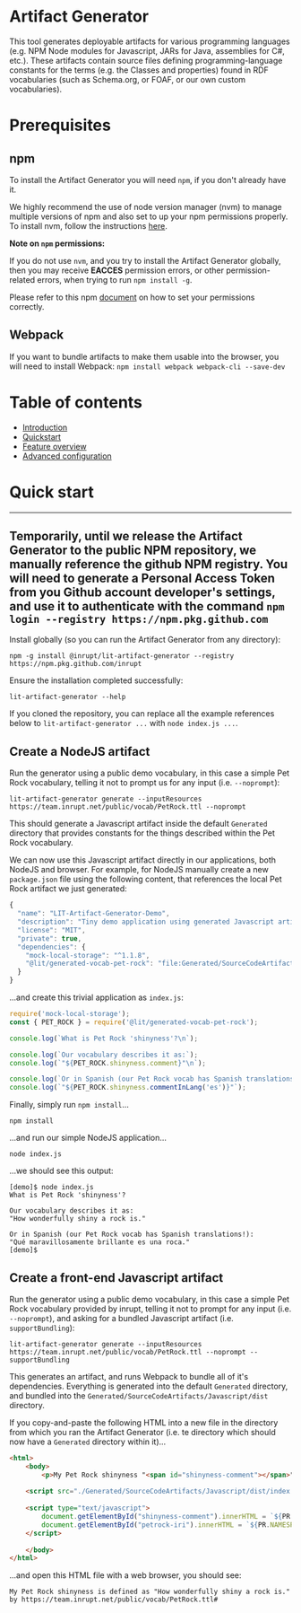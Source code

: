
# Artifact Generator

This tool generates deployable artifacts for various programming languages
(e.g. NPM Node modules for Javascript, JARs for Java, assemblies for C#, etc.).
These artifacts contain source files defining programming-language constants
for the terms (e.g. the Classes and properties) found in RDF vocabularies (such
as Schema.org, or FOAF, or our own custom vocabularies).

# Prerequisites

## npm

To install the Artifact Generator you will need `npm`, if you don't already have
it.

We highly recommend the use of node version manager (nvm) to manage multiple
versions of npm and also set to up your npm permissions properly. To install
nvm, follow the instructions [here](https://docs.npmjs.com/downloading-and-installing-node-js-and-npm#using-a-node-version-manager-to-install-node-js-and-npm).

**Note on `npm` permissions:**

If you do not use `nvm`, and you try to install the Artifact Generator globally,
then you may receive **EACCES** permission errors, or other permission-related
errors, when trying to run `npm install -g`.

Please refer to this npm [document](https://docs.npmjs.com/resolving-eacces-permissions-errors-when-installing-packages-globally)
on how to set your permissions correctly.

## Webpack

If you want to bundle artifacts to make them usable into the browser, you will need to install Webpack: `npm install webpack webpack-cli --save-dev`

# Table of contents

- [Introduction](./documentation/introduction.md)
- [Quickstart](#quickstart)
- [Feature overview](./documentation/feature-overview.md)
- [Advanced configuration](./documentation/advanced-configuration.md)

<a id="quickstart"></a>

# Quick start

---
**__Temporarily__**, until we release the Artifact Generator to the public NPM 
repository, we manually reference the github NPM registry. You will need to generate
a Personal Access Token from you Github account developer's settings, and use it
to authenticate with the command `npm login --registry https://npm.pkg.github.com` 
---

Install globally (so you can run the Artifact Generator from any directory):
```shell
npm -g install @inrupt/lit-artifact-generator --registry https://npm.pkg.github.com/inrupt
```

Ensure the installation completed successfully: 
```shell
lit-artifact-generator --help
```

If you cloned the repository, you can replace all the example references below to `lit-artifact-generator ...` with `node index.js ...`.

## Create a NodeJS artifact

Run the generator using a public demo vocabulary, in this case a simple Pet
Rock vocabulary, telling it not to prompt us for any input (i.e. `--noprompt`):

```shell
lit-artifact-generator generate --inputResources https://team.inrupt.net/public/vocab/PetRock.ttl --noprompt
```

This should generate a Javascript artifact inside the default `Generated`
directory that provides constants for the things described within the Pet Rock
vocabulary.

We can now use this Javascript artifact directly in our applications, both
NodeJS and browser. For example, for NodeJS manually create a new `package.json` 
file using the following content, that references the local Pet Rock artifact 
we just generated:

```javascript
{
  "name": "LIT-Artifact-Generator-Demo",
  "description": "Tiny demo application using generated Javascript artifact from a custom Pet Rock RDF vocabulary.",
  "license": "MIT",
  "private": true,
  "dependencies": {
    "mock-local-storage": "^1.1.8",
    "@lit/generated-vocab-pet-rock": "file:Generated/SourceCodeArtifacts/Javascript"
  }
}
``` 

...and create this trivial application as `index.js`:

```javascript
require('mock-local-storage');
const { PET_ROCK } = require('@lit/generated-vocab-pet-rock');

console.log(`What is Pet Rock 'shinyness'?\n`);

console.log(`Our vocabulary describes it as:`);
console.log(`"${PET_ROCK.shinyness.comment}"\n`);

console.log(`Or in Spanish (our Pet Rock vocab has Spanish translations!):`);
console.log(`"${PET_ROCK.shinyness.commentInLang('es')}"`);
``` 

Finally, simply run `npm install`...
```shell script
npm install
```

...and run our simple NodeJS application...
```shell script
node index.js 
```

...we should see this output:
```
[demo]$ node index.js 
What is Pet Rock 'shinyness'?

Our vocabulary describes it as:
"How wonderfully shiny a rock is."

Or in Spanish (our Pet Rock vocab has Spanish translations!):
"Qué maravillosamente brillante es una roca."
[demo]$ 
```

## Create a front-end Javascript artifact

Run the generator using a public demo vocabulary, in this case a simple Pet
Rock vocabulary provided by inrupt, telling it not to prompt for any input
(i.e. `--noprompt`), and asking for a bundled Javascript artifact (i.e.
`supportBundling`):

```shell
lit-artifact-generator generate --inputResources https://team.inrupt.net/public/vocab/PetRock.ttl --noprompt --supportBundling
```

This generates an artifact, and runs Webpack to bundle all of it's dependencies. 
Everything is generated into the default `Generated` directory, and bundled
into the `Generated/SourceCodeArtifacts/Javascript/dist` directory.

If you copy-and-paste the following HTML into a new file in the directory from which you ran the Artifact Generator (i.e. te directory which should now have a `Generated` directory within it)...

```html
<html>
	<body>
		<p>My Pet Rock shinyness "<span id="shinyness-comment"></span>" by <span id="petrock-iri"></span></p>
	
	<script src="./Generated/SourceCodeArtifacts/Javascript/dist/index.js" type="text/javascript"/></script>
	
	<script type="text/javascript">
		document.getElementById("shinyness-comment").innerHTML = `${PR.shinyness.comment}`;
		document.getElementById("petrock-iri").innerHTML = `${PR.NAMESPACE}`;
	</script>
	
	</body>
</html>
```

...and open this HTML file with a web browser, you should see:

```
My Pet Rock shinyness is defined as "How wonderfully shiny a rock is." by https://team.inrupt.net/public/vocab/PetRock.ttl#
```
